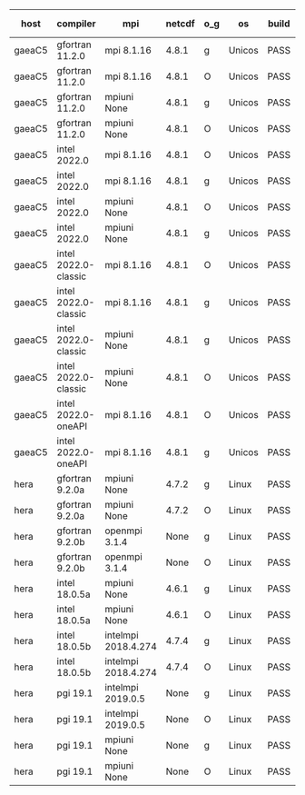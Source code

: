 

| host     | compiler                              | mpi                      | netcdf        | o_g        | os       | build       | u_pass          | u_fail          | s_pass            | s_fail            | e_pass             | e_fail             | nuopc_pass       | nuopc_fail       | artifacts link          |
|----------|---------------------------------------|--------------------------|---------------|------------|----------|-------------|-----------------|-----------------|-------------------|-------------------|--------------------|--------------------|------------------|------------------|-------------------------|
| gaeaC5 | gfortran 11.2.0 | mpi 8.1.16  | 4.8.1  | g | Unicos | PASS | 13917 | 0 | 49 | 0 | 80 | 0 | 52 | 0 | <a href="https://github.com/esmf-org/esmf-test-artifacts/tree/50c2cb35fa282fe66f06631062ce81ae8181a3f6/feature_reuse-RH/gfortran/11.2.0/g/mpi/8.1.16" target="_blank">50c2cb3</a> | 
| gaeaC5 | gfortran 11.2.0 | mpi 8.1.16  | 4.8.1  | O | Unicos | PASS | 13917 | 0 | 49 | 0 | 80 | 0 | 52 | 0 | <a href="https://github.com/esmf-org/esmf-test-artifacts/tree/61d23e2720f5d22cff09e969187ac82ead807de2/feature_reuse-RH/gfortran/11.2.0/O/mpi/8.1.16" target="_blank">61d23e2</a> | 
| gaeaC5 | gfortran 11.2.0 | mpiuni None  | 4.8.1  | g | Unicos | PASS | 12338 | 0 | 8 | 0 | 43 | 0 | None | None | <a href="https://github.com/esmf-org/esmf-test-artifacts/tree/0de972b18fe7215042111a015268f61b14676113/feature_reuse-RH/gfortran/11.2.0/g/mpiuni/None" target="_blank">0de972b</a> | 
| gaeaC5 | gfortran 11.2.0 | mpiuni None  | 4.8.1  | O | Unicos | PASS | 12338 | 0 | 8 | 0 | 43 | 0 | None | None | <a href="https://github.com/esmf-org/esmf-test-artifacts/tree/578be444c85e72f8baa91de1042b3b4df2a593a8/feature_reuse-RH/gfortran/11.2.0/O/mpiuni/None" target="_blank">578be44</a> | 
| gaeaC5 | intel 2022.0 | mpi 8.1.16  | 4.8.1  | O | Unicos | PASS | 13916 | 1 | 49 | 0 | 80 | 0 | 52 | 0 | <a href="https://github.com/esmf-org/esmf-test-artifacts/tree/d4f8d300f1c59cbaebcb3ea04c7891cf85d01ec2/feature_reuse-RH/intel/2022.0/O/mpi/8.1.16" target="_blank">d4f8d30</a> | 
| gaeaC5 | intel 2022.0 | mpi 8.1.16  | 4.8.1  | g | Unicos | PASS | 13917 | 0 | 49 | 0 | 80 | 0 | 52 | 0 | <a href="https://github.com/esmf-org/esmf-test-artifacts/tree/02c393c46cd35d21665a94f9f87694463e212412/feature_reuse-RH/intel/2022.0/g/mpi/8.1.16" target="_blank">02c393c</a> | 
| gaeaC5 | intel 2022.0 | mpiuni None  | 4.8.1  | O | Unicos | PASS | 12338 | 0 | 8 | 0 | 43 | 0 | None | None | <a href="https://github.com/esmf-org/esmf-test-artifacts/tree/726b784222217d999f98e5a0baaeceebe8cac473/feature_reuse-RH/intel/2022.0/O/mpiuni/None" target="_blank">726b784</a> | 
| gaeaC5 | intel 2022.0 | mpiuni None  | 4.8.1  | g | Unicos | PASS | 12338 | 0 | 8 | 0 | 43 | 0 | None | None | <a href="https://github.com/esmf-org/esmf-test-artifacts/tree/5467d65f7e306a42464987a8d409bd92fa691d28/feature_reuse-RH/intel/2022.0/g/mpiuni/None" target="_blank">5467d65</a> | 
| gaeaC5 | intel 2022.0-classic | mpi 8.1.16  | 4.8.1  | O | Unicos | PASS | 13917 | 0 | 49 | 0 | 80 | 0 | 52 | 0 | <a href="https://github.com/esmf-org/esmf-test-artifacts/tree/442eb90e98387222859d8c4d83054109f64c8127/feature_reuse-RH/intel/2022.0-classic/O/mpi/8.1.16" target="_blank">442eb90</a> | 
| gaeaC5 | intel 2022.0-classic | mpi 8.1.16  | 4.8.1  | g | Unicos | PASS | 13917 | 0 | 49 | 0 | 80 | 0 | 52 | 0 | <a href="https://github.com/esmf-org/esmf-test-artifacts/tree/391b3cd4d550b4e2bfddf9f7531fbdf9c4474d59/feature_reuse-RH/intel/2022.0-classic/g/mpi/8.1.16" target="_blank">391b3cd</a> | 
| gaeaC5 | intel 2022.0-classic | mpiuni None  | 4.8.1  | g | Unicos | PASS | 12338 | 0 | 8 | 0 | 43 | 0 | None | None | <a href="https://github.com/esmf-org/esmf-test-artifacts/tree/bc0a6581c6a904d10200fb365a4bd4dbf995ebed/feature_reuse-RH/intel/2022.0-classic/g/mpiuni/None" target="_blank">bc0a658</a> | 
| gaeaC5 | intel 2022.0-classic | mpiuni None  | 4.8.1  | O | Unicos | PASS | 12338 | 0 | 8 | 0 | 43 | 0 | None | None | <a href="https://github.com/esmf-org/esmf-test-artifacts/tree/f4c2106a4219ca78bd2ec490dca8abeda9e3bf02/feature_reuse-RH/intel/2022.0-classic/O/mpiuni/None" target="_blank">f4c2106</a> | 
| gaeaC5 | intel 2022.0-oneAPI | mpi 8.1.16  | 4.8.1  | O | Unicos | PASS | 13916 | 1 | 49 | 0 | 80 | 0 | 50 | 2 | <a href="https://github.com/esmf-org/esmf-test-artifacts/tree/ad2a7f980bd8e1fe1c1f5f33e8b618758faea976/feature_reuse-RH/intel/2022.0-oneAPI/O/mpi/8.1.16" target="_blank">ad2a7f9</a> | 
| gaeaC5 | intel 2022.0-oneAPI | mpi 8.1.16  | 4.8.1  | g | Unicos | PASS | 13916 | 1 | 49 | 0 | 80 | 0 | 50 | 2 | <a href="https://github.com/esmf-org/esmf-test-artifacts/tree/be724e54d5b9f881c525c4a890e48982b7d34d49/feature_reuse-RH/intel/2022.0-oneAPI/g/mpi/8.1.16" target="_blank">be724e5</a> | 
| hera | gfortran 9.2.0a | mpiuni None  | 4.7.2  | g | Linux | PASS | 12338 | 0 | 8 | 0 | 43 | 0 | None | None | <a href="https://github.com/esmf-org/esmf-test-artifacts/tree/8edb4b9fa3cd33806439418d78f4dbd8b5a28284/feature_reuse-RH/gfortran/9.2.0a/g/mpiuni/None" target="_blank">8edb4b9</a> | 
| hera | gfortran 9.2.0a | mpiuni None  | 4.7.2  | O | Linux | PASS | 12338 | 0 | 8 | 0 | 43 | 0 | None | None | <a href="https://github.com/esmf-org/esmf-test-artifacts/tree/57de6d1c0e8fe057f0508de901a030611c59f80c/feature_reuse-RH/gfortran/9.2.0a/O/mpiuni/None" target="_blank">57de6d1</a> | 
| hera | gfortran 9.2.0b | openmpi 3.1.4  | None  | g | Linux | PASS | 13917 | 0 | 49 | 0 | 80 | 0 | 52 | 0 | <a href="https://github.com/esmf-org/esmf-test-artifacts/tree/2cc28dc493412d6308d15fb2958715133d4946f8/feature_reuse-RH/gfortran/9.2.0b/g/openmpi/3.1.4" target="_blank">2cc28dc</a> | 
| hera | gfortran 9.2.0b | openmpi 3.1.4  | None  | O | Linux | PASS | 13917 | 0 | 49 | 0 | 80 | 0 | 52 | 0 | <a href="https://github.com/esmf-org/esmf-test-artifacts/tree/c74ffd06bfc857fbc298563ae4ca1e8101fa1c65/feature_reuse-RH/gfortran/9.2.0b/O/openmpi/3.1.4" target="_blank">c74ffd0</a> | 
| hera | intel 18.0.5a | mpiuni None  | 4.6.1  | g | Linux | PASS | 12338 | 0 | 8 | 0 | 43 | 0 | None | None | <a href="https://github.com/esmf-org/esmf-test-artifacts/tree/d7a607c72c8131459389793527d3d11f37cfde5d/feature_reuse-RH/intel/18.0.5a/g/mpiuni/None" target="_blank">d7a607c</a> | 
| hera | intel 18.0.5a | mpiuni None  | 4.6.1  | O | Linux | PASS | 12338 | 0 | 8 | 0 | 43 | 0 | None | None | <a href="https://github.com/esmf-org/esmf-test-artifacts/tree/cbae49fdf54db7cc7a69aac16e2d4dfcfbab87a8/feature_reuse-RH/intel/18.0.5a/O/mpiuni/None" target="_blank">cbae49f</a> | 
| hera | intel 18.0.5b | intelmpi 2018.4.274  | 4.7.4  | g | Linux | PASS | 13917 | 0 | 49 | 0 | 80 | 0 | 52 | 0 | <a href="https://github.com/esmf-org/esmf-test-artifacts/tree/476b8459e65d418bca3a53c8efc3e43395f8d52a/feature_reuse-RH/intel/18.0.5b/g/intelmpi/2018.4.274" target="_blank">476b845</a> | 
| hera | intel 18.0.5b | intelmpi 2018.4.274  | 4.7.4  | O | Linux | PASS | 13917 | 0 | 49 | 0 | 80 | 0 | 52 | 0 | <a href="https://github.com/esmf-org/esmf-test-artifacts/tree/d5cec1d42c11eebf4fb0d818a059d85b4d3f8ec6/feature_reuse-RH/intel/18.0.5b/O/intelmpi/2018.4.274" target="_blank">d5cec1d</a> | 
| hera | pgi 19.1 | intelmpi 2019.0.5  | None  | g | Linux | PASS | 13040 | 877 | None | None | None | None | None | None | <a href="https://github.com/esmf-org/esmf-test-artifacts/tree/b30143ac7a044423aed46f77e0c1b22be15b986e/feature_reuse-RH/pgi/19.1/g/intelmpi/2019.0.5" target="_blank">b30143a</a> | 
| hera | pgi 19.1 | intelmpi 2019.0.5  | None  | O | Linux | PASS | 13088 | 829 | None | None | None | None | None | None | <a href="https://github.com/esmf-org/esmf-test-artifacts/tree/c0241a06954ed6588f38c9ed45416e1763628d06/feature_reuse-RH/pgi/19.1/O/intelmpi/2019.0.5" target="_blank">c0241a0</a> | 
| hera | pgi 19.1 | mpiuni None  | None  | g | Linux | PASS | 11713 | 625 | 4 | 4 | None | None | None | None | <a href="https://github.com/esmf-org/esmf-test-artifacts/tree/c8ee01432f1f4b1a204e627af5ccb1445ee092b2/feature_reuse-RH/pgi/19.1/g/mpiuni/None" target="_blank">c8ee014</a> | 
| hera | pgi 19.1 | mpiuni None  | None  | O | Linux | PASS | 11713 | 625 | 6 | 2 | 40 | 3 | None | None | <a href="https://github.com/esmf-org/esmf-test-artifacts/tree/09585f406882d827d68c2dd8b2320f61106defaf/feature_reuse-RH/pgi/19.1/O/mpiuni/None" target="_blank">09585f4</a> | 
